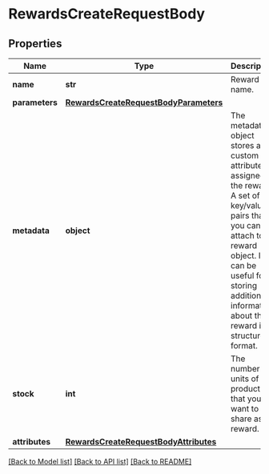 # RewardsCreateRequestBody


## Properties

Name | Type | Description | Notes
------------ | ------------- | ------------- | -------------
**name** | **str** | Reward name. | [optional] 
**parameters** | [**RewardsCreateRequestBodyParameters**](RewardsCreateRequestBodyParameters.md) |  | [optional] 
**metadata** | **object** | The metadata object stores all custom attributes assigned to the reward. A set of key/value pairs that you can attach to a reward object. It can be useful for storing additional information about the reward in a structured format. | [optional] 
**stock** | **int** | The number of units of the product that you want to share as a reward. | [optional] 
**attributes** | [**RewardsCreateRequestBodyAttributes**](RewardsCreateRequestBodyAttributes.md) |  | [optional] 

[[Back to Model list]](../README.md#documentation-for-models) [[Back to API list]](../README.md#documentation-for-api-endpoints) [[Back to README]](../README.md)


